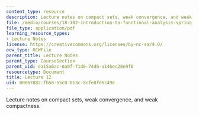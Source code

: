 ```yaml
---
content_type: resource
description: Lecture notes on compact sets, weak convergence, and weak compactness.
file: /media/courses/18-102-introduction-to-functional-analysis-spring-2009/00667882fb5855c8013c8cfe8fe6c49e_MIT18_102s09_lec12.pdf
file_type: application/pdf
learning_resource_types:
- Lecture Notes
license: https://creativecommons.org/licenses/by-nc-sa/4.0/
ocw_type: OCWFile
parent_title: Lecture Notes
parent_type: CourseSection
parent_uid: ea15a6ac-0a0f-71d0-74d6-a14bec28e9f6
resourcetype: Document
title: Lecture 12
uid: 00667882-fb58-55c8-013c-8cfe8fe6c49e
---
```

Lecture notes on compact sets, weak convergence, and weak compactness.